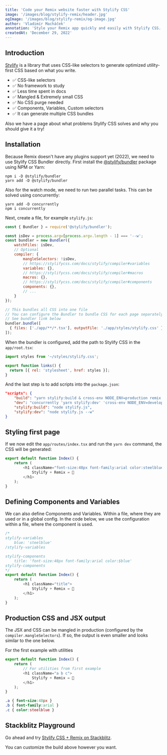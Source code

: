 ```yaml
---
title: 'Code your Remix website faster with Stylify CSS'
image: '/images/blog/stylify-remix/header.jpg'
ogImage: '/images/blog/stylify-remix/og-image.jpg'
author: 'Vladimír Macháček'
annotation: 'Style your Remix app quickly and easily with Stylify CSS. Split CSS for large pages, define CSS Components and Variables and get extremely small CSS.'
createdAt: 'December 29, 2022'
---
```


## Introduction
[Stylify](https://stylifycss.com) is a library that uses CSS-like selectors to generate optimized utility-first CSS based on what you write.

- ✅ CSS-like selectors
- ✅ No framework to study
- ✅ Less time spent in docs
- ✅ Mangled & Extremely small CSS
- ✅ No CSS purge needed
- ✅ Components, Variables, Custom selectors
- ✅ It can generate multiple CSS bundles

Also we have a page about <nuxt-link to="/docs/get-started/why-stylify-css">what problems Stylify CSS solves and why you should give it a try!</nuxt-link>

## Installation
Because Remix doesn't have any plugins support yet (2022), we need to use <nuxt-link to="/docs/bundler">Stylify CSS Bundler</nuxt-link> directly. First install the [@stylify/bundler](/docs/bundler) package using NPM or Yarn:

```
npm i -D @stylify/bundler
yarn add -D @stylify/bundler
```

Also for the watch mode, we need to run two parallel tasks. This can be solved using concurrently:
```
yarn add -D concurrently
npm i concurrently
```

Next, create a file, for example `stylify.js`:

```js
const { Bundler } = require('@stylify/bundler');

const isDev = process.argv[process.argv.length - 1] === '--w';
const bundler = new Bundler({
	watchFiles: isDev,
	// Optional
	compiler: {
		mangleSelectors: !isDev,
		// https://stylifycss.com/docs/stylify/compiler#variables
		variables: {},
		// https://stylifycss.com/docs/stylify/compiler#macros
		macros: {},
		// https://stylifycss.com/docs/stylify/compiler#components
		components: {},
		// ...
	}
});

// This bundles all CSS into one file
// You can configure the Bundler to bundle CSS for each page separately
// See bundler link below
bundler.bundle([
  { files: ['./app/**/*.tsx'], outputFile: './app/styles/stylify.css' },
]);
```

When the bundler is configured, add the path to Stylify CSS in the `app/root.tsx`:

```jsx
import styles from '~/styles/stylify.css';

export function links() {
  return [{ rel: 'stylesheet', href: styles }];
}
```

And the last step is to add scripts into the `package.json`:

```json
"scripts": {
	"build": "yarn stylify:build & cross-env NODE_ENV=production remix build",
    "dev": "concurrently 'yarn stylify:dev' 'cross-env NODE_ENV=development remix dev'",
	"stylify:build": "node stylify.js",
    "stylify:dev": "node stylify.js --w"
}
```

## Styling first page
If we now edit the `app/routes/index.tsx` and run the `yarn dev` command, the CSS will be generated:

```js
export default function Index() {
	return (
		<h1 className="font-size:48px font-family:arial color:steelblue">
			Stylify + Remix = 🚀
		</h1>
	);
}
```

## Defining Components and Variables
We can also define <nuxt-link to="/docs/get-started#defining-a-component">Components</nuxt-link> and <nuxt-link to="/docs/get-started#adding-a-variable">Variables</nuxt-link>. Within a file, where they are used or in a global config.
In the code below, we use the configuration within a file, where the component is used.

```js
/*
stylify-variables
	blue: 'steelblue'
/stylify-variables

stylify-components
	title: 'font-size:48px font-family:arial color:$blue'
stylify-components
*/
export default function Index() {
	return (
		<h1 className="title">
			Stylify + Remix = 🚀
		</h1>
	);
}
```

## Production CSS and JSX output
The JSX and CSS can be mangled in production (configured by the `compiler.mangleSelectors`). If so, the output is even smaller and looks similar to the one below.

For the first example with utilities
```js
export default function Index() {
	return (
		// For utilities from first example
		<h1 className="a b c">
			Stylify + Remix = 🚀
		</h1>
	);
}
```

```CSS
.a { font-size:48px }
.b { font-family:arial }
.c { color:steelblue }
```

## Stackblitz Playground
Go ahead and try [Stylify CSS + Remix on Stackblitz](https://stackblitz.com/edit/stylify-remix-example?file=package.json,app%2Froutes%2Findex.tsx).

You can customize the build above however you want.

<where-to-next package="bundler" />
